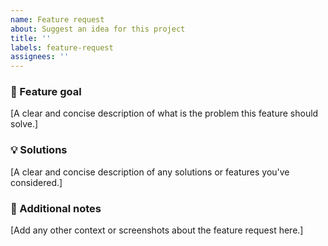 ```yaml
---
name: Feature request
about: Suggest an idea for this project
title: ''
labels: feature-request
assignees: ''
---
```


### :dart: Feature goal

[A clear and concise description of what is the problem this feature should
solve.]

### :bulb: Solutions

[A clear and concise description of any solutions or features you've considered.]

### :memo: Additional notes

[Add any other context or screenshots about the feature request here.]

